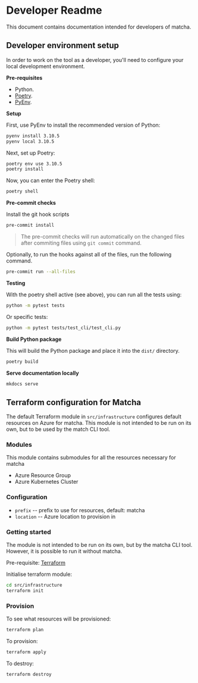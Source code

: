 # Developer Readme

This document contains documentation intended for developers of matcha.

## Developer environment setup

In order to work on the tool as a developer, you'll need to configure your local development environment.

**Pre-requisites**

* Python.
* [Poetry](https://python-poetry.org/).
* [PyEnv](https://github.com/pyenv/pyenv).

**Setup**

First, use PyEnv to install the recommended version of Python:

```bash
pyenv install 3.10.5
pyenv local 3.10.5
```

Next, set up Poetry:

```bash
poetry env use 3.10.5
poetry install
```

Now, you can enter the Poetry shell:

```bash
poetry shell
```

**Pre-commit checks**

Install the git hook scripts

```bash
pre-commit install
```

> The pre-commit checks will run automatically on the changed files after commiting files using `git commit` command.

Optionally, to run the hooks against all of the files, run the following command.

```bash
pre-commit run --all-files
```

**Testing**

With the poetry shell active (see above), you can run all the tests using:

```bash
python -m pytest tests
```

Or specific tests:

```bash
python -m pytest tests/test_cli/test_cli.py
```

**Build Python package**

This will build the Python package and place it into the `dist/` directory.

```bash
poetry build
```

**Serve documentation locally**

```bash
mkdocs serve
```

## Terraform configuration for Matcha

The default Terraform module in `src/infrastructure` configures default resources on Azure for matcha. This module is not intended to be run on its own, but to be used by the match CLI tool.

### Modules

This module contains submodules for all the resources necessary for matcha

* Azure Resource Group
* Azure Kubernetes Cluster

### Configuration

* `prefix` -- prefix to use for resources, default: matcha
* `location` -- Azure location to provision in

### Getting started

The module is not intended to be run on its own, but by the matcha CLI tool. However, it is possible to run it without matcha.

Pre-requisite: [Terraform](https://developer.hashicorp.com/terraform/tutorials/aws-get-started/install-cli#install-terraform)

Initialise terraform module:

```bash
cd src/infrastructure
terraform init
```

### Provision

To see what resources will be provisioned:

```bash
terraform plan
```

To provision:

```bash
terraform apply
```

To destroy:

```bash
terraform destroy
```
